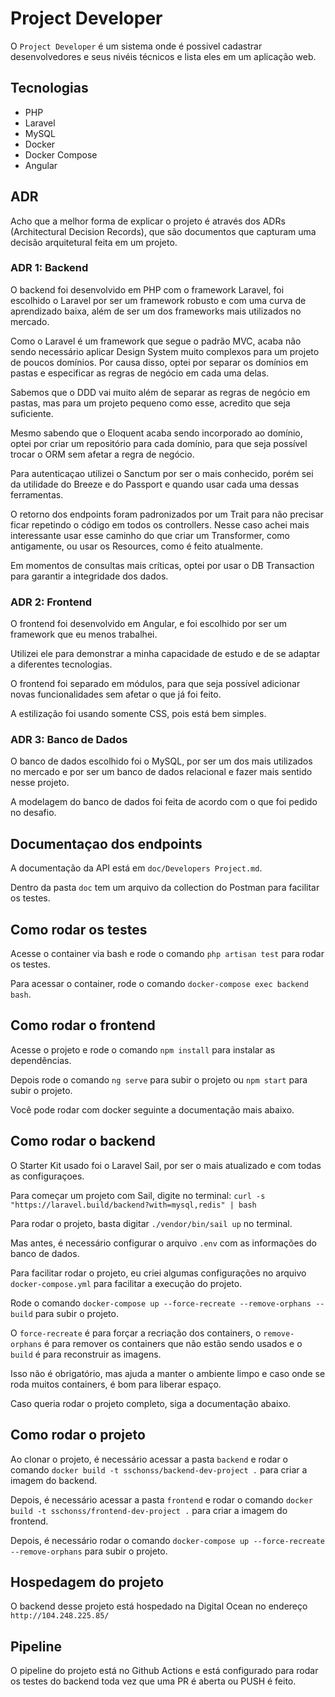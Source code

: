 # Project Developer

O `Project Developer` é um sistema onde é possivel cadastrar desenvolvedores e seus nivéis técnicos e lista eles em um aplicação web.

## Tecnologias

- PHP
- Laravel
- MySQL
- Docker
- Docker Compose
- Angular

## ADR

Acho que a melhor forma de explicar o projeto é através dos ADRs (Architectural Decision Records), que são documentos que capturam uma decisão arquitetural feita em um projeto.

### ADR 1: Backend

O backend foi desenvolvido em PHP com o framework Laravel, foi escolhido o Laravel por ser um framework robusto e com uma curva de aprendizado baixa, além de ser um dos frameworks mais utilizados no mercado.

Como o Laravel é um framework que segue o padrão MVC, acaba não sendo necessário aplicar Design System muito complexos para um projeto de poucos domínios. Por causa disso, optei por separar os domínios em pastas e especificar as regras de negócio em cada uma delas.

Sabemos que o DDD vai muito além de separar as regras de negócio em pastas, mas para um projeto pequeno como esse, acredito que seja suficiente.

Mesmo sabendo que o Eloquent acaba sendo incorporado ao domínio, optei por criar um repositório para cada domínio, para que seja possível trocar o ORM sem afetar a regra de negócio.

Para autenticaçao utilizei o Sanctum por ser o mais conhecido, porém sei da utilidade do Breeze e do Passport e quando usar cada uma dessas ferramentas.

O retorno dos endpoints foram padronizados por um Trait para não precisar ficar repetindo o código em todos os controllers. Nesse caso achei mais interessante usar esse caminho do que criar um Transformer, como antigamente, ou usar os Resources, como é feito atualmente.

Em momentos de consultas mais críticas, optei por usar o DB Transaction para garantir a integridade dos dados.


### ADR 2: Frontend

O frontend foi desenvolvido em Angular, e foi escolhido por ser um framework que eu menos trabalhei.

Utilizei ele para demonstrar a minha capacidade de estudo e de se adaptar a diferentes tecnologias.

O frontend foi separado em módulos, para que seja possível adicionar novas funcionalidades sem afetar o que já foi feito.

A estilização foi usando somente CSS, pois está bem simples.

### ADR 3: Banco de Dados

O banco de dados escolhido foi o MySQL, por ser um dos mais utilizados no mercado e por ser um banco de dados relacional e fazer mais sentido nesse projeto.

A modelagem do banco de dados foi feita de acordo com o que foi pedido no desafio.

## Documentaçao dos endpoints

A documentação da API está em `doc/Developers Project.md`.

Dentro da pasta `doc` tem um arquivo da collection do Postman para facilitar os testes.

## Como rodar os testes

Acesse o container via bash e rode o comando `php artisan test` para rodar os testes.

Para acessar o container, rode o comando `docker-compose exec backend bash`.

## Como rodar o frontend

Acesse o projeto e rode o comando `npm install` para instalar as dependências.

Depois rode o comando `ng serve` para subir o projeto ou `npm start` para subir o projeto.

Você pode rodar  com docker seguinte a documentação mais abaixo.

## Como rodar o backend

O Starter Kit usado foi o Laravel Sail, por ser o mais atualizado e com todas as configuraçoes.

Para começar um projeto com Sail, digite no terminal: `curl -s "https://laravel.build/backend?with=mysql,redis" | bash`

Para rodar o projeto, basta digitar `./vendor/bin/sail up` no terminal.

Mas antes, é necessário configurar o arquivo `.env` com as informações do banco de dados.

Para facilitar rodar o projeto, eu criei algumas configurações no arquivo `docker-compose.yml` para facilitar a execução do projeto.

Rode o comando `docker-compose up --force-recreate --remove-orphans --build` para subir o projeto.

O `force-recreate` é para forçar a recriação dos containers, o `remove-orphans` é para remover os containers que não estão sendo usados e o `build` é para reconstruir as imagens.

Isso não é obrigatório, mas ajuda a manter o ambiente limpo e caso onde se roda muitos containers, é bom para liberar espaço.

Caso queria rodar o projeto completo, siga a documentação abaixo.

## Como rodar o projeto

Ao clonar o projeto, é necessário acessar a pasta `backend` e rodar o comando `docker build -t sschonss/backend-dev-project .` para criar a imagem do backend.

Depois, é necessário acessar a pasta `frontend` e rodar o comando `docker build -t sschonss/frontend-dev-project .` para criar a imagem do frontend.

Depois, é necessário rodar o comando `docker-compose up --force-recreate --remove-orphans` para subir o projeto.

## Hospedagem do projeto

O backend desse projeto está hospedado na Digital Ocean no endereço `http://104.248.225.85/`

## Pipeline

O pipeline do projeto está no Github Actions e está configurado para rodar os testes do backend toda vez que uma PR é aberta ou PUSH é feito.
